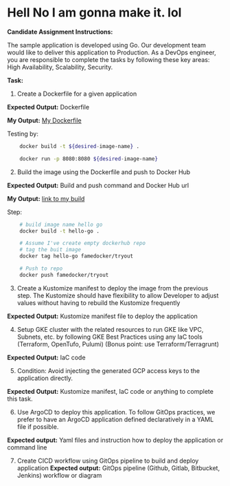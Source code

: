 # Hell No I am gonna make it. lol

**Candidate Assignment Instructions:**

The sample application is developed using Go. Our development team would like to deliver this application to Production. As a DevOps engineer, you are responsible to complete the tasks by following these key areas: High Availability, Scalability, Security.

**Task:**

1. Create a Dockerfile for a given application

**Expected Output:** Dockerfile

**My Output:** [My Dockerfile](Dockerfile)

Testing by:
```sh
    docker build -t ${desired-image-name} .

    docker run -p 8080:8080 ${desired-image-name}
```

2. Build the image using the Dockerfile and push to Docker Hub

**Expected Output:** Build and push command and Docker Hub url

**My Output:** [link to my build](https://hub.docker.com/r/famedocker/tryout/tags)

Step:
```sh
    # build image name hello go
    docker build -t hello-go .

    # Assume I've create empty dockerhub repo
    # tag the buit image
    docker tag hello-go famedocker/tryout

    # Push to repo
    docker push famedocker/tryout 
```

3. Create a Kustomize manifest to deploy the image from the previous step. The Kustomize should have flexibility to allow Developer to adjust values without having to rebuild the Kustomize frequently

**Expected Output:** Kustomize manifest file to deploy the application

4. Setup GKE cluster with the related resources to run GKE like VPC, Subnets, etc. by following GKE Best Practices using any IaC tools (Terraform, OpenTufo, Pulumi) (Bonus point: use Terraform/Terragrunt)

**Expected Output:** IaC code

5. Condition: Avoid injecting the generated GCP access keys to the application directly. 

**Expected Output:** Kustomize manifest, IaC code or anything to complete this task.

6. Use ArgoCD to deploy this application. To follow GitOps practices, we prefer to have an ArgoCD application defined declaratively in a YAML file if possible.

**Expected output:** Yaml files and instruction how to deploy the application or command line

7. Create CICD workflow using GitOps pipeline to build and deploy application **Expected output:** GitOps pipeline (Github, Gitlab, Bitbucket, Jenkins) workflow or diagram